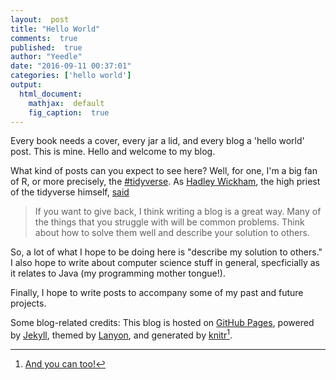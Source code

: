 ```yaml
---
layout:  post
title: "Hello World"
comments:  true
published:  true
author: "Yeedle"
date: "2016-09-11 00:37:01"
categories: ['hello world']
output:
  html_document:
    mathjax:  default
    fig_caption:  true
---
```








Every book needs a cover, every jar a lid, and every blog a 'hello world' post. This is mine. Hello and welcome to my blog.

What kind of posts can you expect to see here? Well, for one, I'm a big fan of R, or more precisely, the [#tidyverse](http://github.com/hadley/tidyverse). As [Hadley Wickham](https://twitter.com/hadleywickham), the high priest of the tidyverse himself, [said](https://www.reddit.com/r/dataisbeautiful/comments/3mp9r7/im_hadley_wickham_chief_scientist_at_rstudio_and/cvhl63u)

> If you want to give back, I think writing a blog is a great way. Many of the things that you struggle with will be common problems. Think about how to solve them well and describe your solution to others.

So, a lot of what I hope to be doing here is "describe my solution to others." I also hope to write about computer science stuff in general, specficially as it relates to Java (my programming mother tongue!). 

Finally, I hope to write posts to accompany some of my past and future projects. 

Some blog-related credits: This blog is hosted on [GitHub Pages](pages.github,com), powered by [Jekyll](jekyllrb.com), themed by [Lanyon](https://github.com/poole/lanyon), and generated by [knitr](https://github.com/yihui/knitr-jekyll)[^1].

[^1]: [And you can too!](http://statistics.rainandrhino.org/knitr-lanyon/) 

